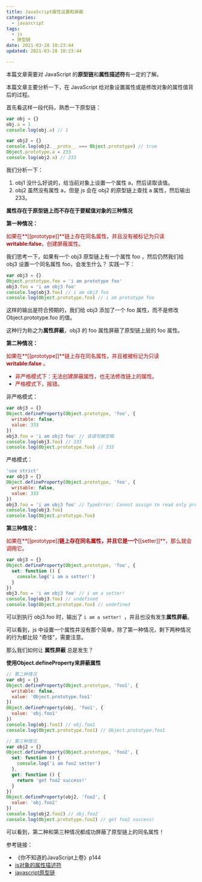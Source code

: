 ```yaml
---
title: JavaScript属性设置和屏蔽
categories:
  - javascript
tags:
  - js
  - 原型链
date: 2021-03-28 10:23:44
updated: 2021-03-28 10:23:44

---
```


本篇文章需要对 JavaScript 的**原型链**和**属性描述符**有一定的了解。

本篇文章主要分析一下，在 JavaScript 给对象设置属性或是修改对象的属性值背后的过程。

首先看这样一段代码，熟悉一下原型链：
<!--more-->

```js
var obj = {}
obj.a = 1
console.log(obj.a) // 1

var obj2 = {}
console.log(obj2.__proto__ === Object.prototype) // true
Object.prototype.a = 233
console.log(obj2.a) // 233
```

我们分析一下：

1. obj1 没什么好说的，给当前对象上设置一个属性 a，然后读取该值。
2. obj2 虽然没有属性 a，但是  js 会在 obj2 的原型链上查找 a 属性，然后输出  233。



**属性存在于原型链上而不存在于要赋值对象的三种情况**

**第一种情况：**

<font color ="brow">如果在**[[prototype]]**链上存在同名属性，并且没有被标记为只读 **writable:false**，创建屏蔽属性。</font>

我们思考一下，如果有一个  obj3 原型链上有一个属性 foo ，然后仍然我们给 obj3 设置一个同名属性 foo，会发生什么？
实践一下：

```js
var obj3 = {}
Object.prototype.foo = 'i am prototype foo'
obj3.foo = 'i am obj3 foo'
console.log(obj3.foo) // i am obj3 foo
console.log(Object.prototype.foo) // i am prototype foo
```

这样的输出是符合预期的，我们给 obj3 添加了一个 foo 属性，而不是修改 Object.prototype.foo 的值。

这种行为称之为**属性屏蔽**，obj3 的 foo 属性屏蔽了原型链上层的 foo 属性。

**第二种情况：**

<font color ="brow">如果在**[[prototype]]**链上存在同名属性，并且被被标记为只读 **writable:false** 。</font>

- <font color ="brow">非严格模式下：无法创建屏蔽属性，也无法修改链上的属性。</font>
- <font color ="brow">严格模式下，报错。</font>

非严格模式：

```js
var obj3 = {}
Object.defineProperty(Object.prototype, 'foo', {
  writable: false,
  value: 333
})
obj3.foo = 'i am obj3 foo' // 该语句被忽略
console.log(obj3.foo) // 333
console.log(Object.prototype.foo) // 333
```

严格模式：

```js
'use strict'
var obj3 = {}
Object.defineProperty(Object.prototype, 'foo', {
  writable: false,
  value: 333
})
obj3.foo = 'i am obj3 foo' // TypeError: Cannot assign to read only property 'foo' of object '#<Object>'
console.log(obj3.foo)
console.log(Object.prototype.foo)
```

**第三种情况：**

<font color ="brow">如果在**[[prototype]]**链上存在同名属性，并且它是一个**[[setter]]**，那么就会调用它。</font>

```js
var obj3 = {}
Object.defineProperty(Object.prototype, 'foo', {
  set: function () {
    console.log('i am a setter!')
  }
})
obj3.foo = 'i am obj3 foo' // i am a setter!
console.log(obj3.foo) // undefined
console.log(Object.prototype.foo) // undefined
```

可以到执行 obj3.foo 时，输出了 `i am a setter! `，并且也没有发生**属性屏蔽**。

可以看到，js 中设置一个属性并没有那个简单，除了第一种情况，剩下两种情况的行为都比较 "奇怪"，需要注意。

那么我们如何让 **属性屏蔽** 总是发生？

**使用Object.defineProperty来屏蔽属性**

```js
// 第二种情况
var obj = {}
Object.defineProperty(Object.prototype, 'foo1', {
  writable: false,
  value: 'Object.prototype.foo1'
})
Object.defineProperty(obj, 'foo1', {
  value: 'obj.foo1'
})
console.log(obj.foo1) // obj.foo1
console.log(Object.prototype.foo1) // Object.prototype.foo1

// 第三种情况
var obj2 = {}
Object.defineProperty(Object.prototype, 'foo2', {
  set: function () {
    console.log('i am foo2 setter')
  },
  get: function () {
    return 'get foo2 success!'
  }
})
Object.defineProperty(obj2, 'foo2', {
  value: 'obj.foo2'
})
console.log(obj2.foo2) // obj.foo2
console.log(Object.prototype.foo2) // get foo2 success!
```

可以看到，第二种和第三种情况都成功屏蔽了原型链上的同名属性！



参考链接：

- 《你不知道的JavaScript上卷》p144
- [js对象的属性描述符](http://ruomuc.gitee.io/blog/2021/02/21/js%E5%AF%B9%E8%B1%A1%E7%9A%84%E5%B1%9E%E6%80%A7%E6%8F%8F%E8%BF%B0%E7%AC%A6/)
- [javascript原型链](http://ruomuc.gitee.io/blog/2020/05/21/javascript%E5%8E%9F%E5%9E%8B%E9%93%BE/)

